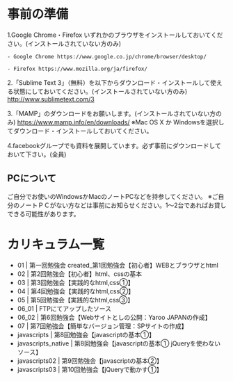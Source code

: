 # 事前の準備
1.Google Chrome・Firefox いずれかのブラウザをインストールしておいてください。(インストールされていない方のみ)

	- Google Chrome https://www.google.co.jp/chrome/browser/desktop/

	- Firefox https://www.mozilla.org/ja/firefox/

2.「Sublime Text 3」（無料）を以下からダウンロード・インストールして使える状態にしておいてください。(インストールされていない方のみ)
http://www.sublimetext.com/3

3.「MAMP」のダウンロードをお願いします。(インストールされていない方のみ)
https://www.mamp.info/en/downloads/
※Mac OS X か Windowsを選択してダウンロード・インストールしておいてください。

4.facebookグループでも資料を展開しています。必ず事前にダウンロードしておいて下さい。(全員)

## PCについて
ご自分でお使いのWindowsかMacのノートPCなどを持参してください。
※ご自分のノートＰＣがない方などは事前にお知らせください。1～2台であればお貸しできる可能性があります。

# カリキュラム一覧

- 01 | 第一回勉強会 created_第1回勉強会【初心者】WEBとブラウザとhtml
- 02 | 第2回勉強会【初心者】html、cssの基本
- 03 | 第3回勉強会【実践的なhtml,css①】
- 04 | 第4回勉強会【実践的なhtml,css②】
- 05 | 第5回勉強会【実践的なhtml,css③】
- 06_01 | FTPにてアップしたソース
- 06_02 | 第6回勉強会【Webサイトとしの公開：Yaroo JAPANの作成】
- 07 | 第7回勉強会【簡単なバージョン管理：SPサイトの作成】
- javascripts | 第8回勉強会【javascriptの基本①】
- javascripts_native | 第8回勉強会【javascriptの基本① jQueryを使わないソース】
- javascripts02 | 第9回勉強会【javascriptの基本②】
- javascripts03 | 第10回勉強会【jQueryで動かす①】